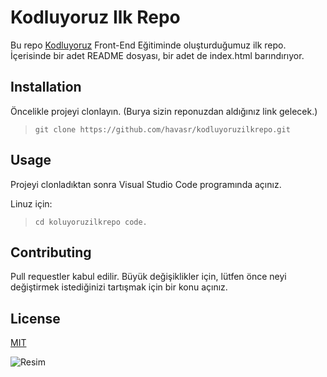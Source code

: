 # **Kodluyoruz Ilk Repo**
Bu repo [Kodluyoruz](www.kodluyoruz.org) Front-End Eğitiminde oluşturduğumuz ilk repo. İçerisinde bir adet README dosyası, bir adet de index.html barındırıyor.

## **Installation**
Öncelikle projeyi clonlayın. (Burya sizin reponuzdan aldığınız link gelecek.)
> ``
git clone https://github.com/havasr/kodluyoruzilkrepo.git
``

## **Usage**

Projeyi clonladıktan sonra Visual Studio Code programında açınız.

Linuz için:
> ``
cd koluyoruzilkrepo
code.
``

## **Contributing**
Pull requestler kabul edilir. Büyük değişiklikler için, lütfen önce neyi değiştirmek istediğinizi tartışmak için bir konu açınız.

## **License**
[MIT](mit.com)


![Resim](https://cdn.shopify.com/s/files/1/2344/1937/products/SmileyFace1copy_900x.jpg?v=1642285586)